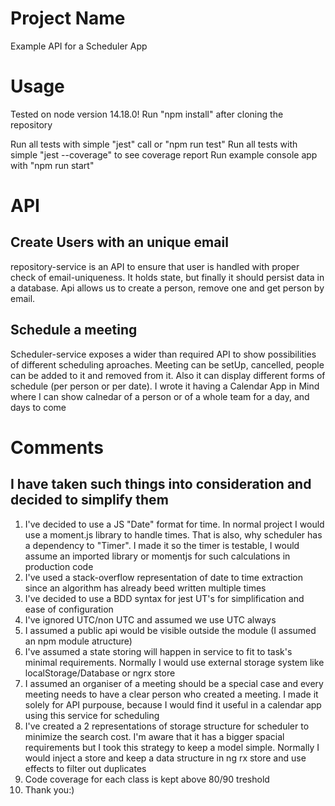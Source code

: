 # Project Name

Example API for a Scheduler App

# Usage

Tested on node version 14.18.0!
Run "npm install" after cloning the repository

Run all tests with simple "jest" call or "npm run test" 
Run all tests with simple "jest --coverage" to see coverage report 
Run example console app with "npm run start"


# API

## Create Users with an unique email
repository-service is an API to ensure that user is handled with proper check of email-uniqueness.
It holds state, but finally it should persist data in a database.
Api allows us to create a person, remove one and get person by email.


## Schedule a meeting
Scheduler-service exposes a wider than required API to show possibilities of different scheduling aproaches.
Meeting can be setUp, cancelled, people can be added to it and removed from it. Also it can display different forms of schedule 
(per person or per date). I wrote it having a Calendar App in Mind where I can show calnedar of a person or of a whole team for a day, and days to come

# Comments

## I have taken such things into consideration and decided to simplify them

1. I've decided to use a JS "Date" format for time. In normal project I would use a moment.js library to handle times. That is also, why scheduler has a dependency to "Timer". I made it so the timer is testable, I would assume an imported library or momentjs for such calculations in production code
2. I've used a stack-overflow representation of date to time extraction since an algorithm has already beed written multiple times
3. I've decided to use a BDD syntax for jest UT's for simplification and ease of configuration
4. I've ignored UTC/non UTC and assumed we use UTC always
5. I assumed a public api would be visible outside the module (I assumed an npm module atructure)
6. I've assumed a state storing will happen in service to fit to task's minimal requirements. Normally I would use external storage system like localStorage/Database or ngrx store
7. I assumed an organiser of a meeting should be a special case and every meeting needs to have a clear person who created a meeting. I made it solely for API purpouse, because I would find it useful in a calendar app using this service for scheduling
8. I've created a 2 representations of storage structure for scheduler to minimize the search cost. I'm aware that it has a bigger spacial requirements but I took this strategy to keep a model simple. Normally I would inject a store and keep a data structure in ng rx store and use effects to filter out duplicates
9. Code coverage for each class is kept above 80/90 treshold
10. Thank you:)

